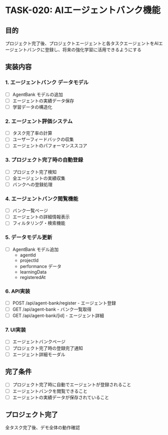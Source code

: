 # TASK-020: AIエージェントバンク機能

## 目的
プロジェクト完了後、プロジェクトエージェントと各タスクエージェントをAIエージェントバンクに登録し、将来の強化学習に活用できるようにする

## 実装内容

### 1. エージェントバンク データモデル
- [ ] AgentBank モデルの追加
- [ ] エージェントの実績データ保存
- [ ] 学習データの構造化

### 2. エージェント評価システム
- [ ] タスク完了率の計算
- [ ] ユーザーフィードバックの収集
- [ ] エージェントのパフォーマンススコア

### 3. プロジェクト完了時の自動登録
- [ ] プロジェクト完了検知
- [ ] 全エージェントの実績収集
- [ ] バンクへの登録処理

### 4. エージェントバンク閲覧機能
- [ ] バンク一覧ページ
- [ ] エージェントの詳細情報表示
- [ ] フィルタリング・検索機能

### 5. データモデル更新
- [ ] AgentBank モデル追加
  - agentId
  - projectId
  - performance データ
  - learningData
  - registeredAt

### 6. API実装
- [ ] POST /api/agent-bank/register - エージェント登録
- [ ] GET /api/agent-bank - バンク一覧取得
- [ ] GET /api/agent-bank/[id] - エージェント詳細

### 7. UI実装
- [ ] エージェントバンクページ
- [ ] プロジェクト完了時の登録完了通知
- [ ] エージェント詳細モーダル

## 完了条件
- [ ] プロジェクト完了時に自動でエージェントが登録されること
- [ ] エージェントバンクを閲覧できること
- [ ] エージェントの実績データが保存されていること

## プロジェクト完了
全タスク完了後、デモ全体の動作確認
